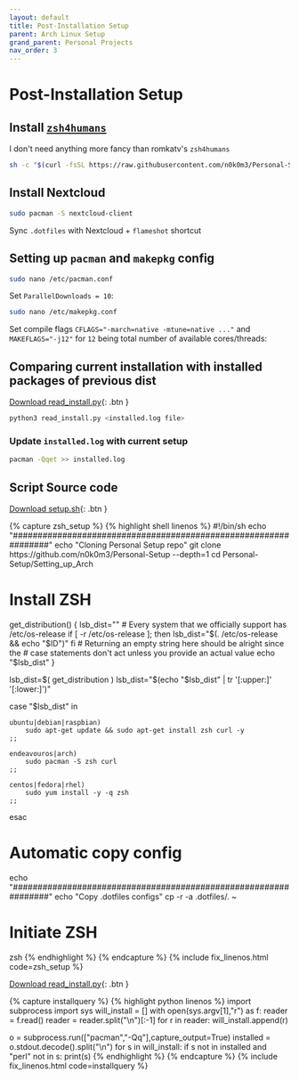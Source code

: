 ```yaml
---
layout: default
title: Post-Installation Setup
parent: Arch Linux Setup
grand_parent: Personal Projects
nav_order: 3
---
```


# Post-Installation Setup

## Install [`zsh4humans`](https://github.com/romkatv/zsh4humans)

I don't need anything more fancy than romkatv's `zsh4humans`

```sh
sh -c "$(curl -fsSL https://raw.githubusercontent.com/n0k0m3/Personal-Setup/main/Setting_up_Arch/setup.sh)"
```

## Install Nextcloud

```sh
sudo pacman -S nextcloud-client
```

Sync `.dotfiles` with Nextcloud + `flameshot` shortcut

## Setting up `pacman` and `makepkg` config

```sh
sudo nano /etc/pacman.conf
```

Set `ParallelDownloads = 10`:

```sh
sudo nano /etc/makepkg.conf
```

Set compile flags `CFLAGS="-march=native -mtune=native ..."` and `MAKEFLAGS="-j12"` for `12` being total number of available cores/threads:

## Comparing current installation with installed packages of previous dist

[Download read_install.py](read_install.py){: .btn }

```sh
python3 read_install.py <installed.log file>
```

### Update `installed.log` with current setup

```sh
pacman -Qqet >> installed.log
```

## Script Source code

<div class="code-example" markdown="1">

[Download setup.sh](setup.sh){: .btn }

</div>
{% capture zsh_setup %}
{% highlight shell linenos %}
#!/bin/sh
echo "################################################################"
echo "Cloning Personal Setup repo"
git clone https://github.com/n0k0m3/Personal-Setup --depth=1
cd Personal-Setup/Setting_up_Arch


# Install ZSH
get_distribution() {
	lsb_dist=""
	# Every system that we officially support has /etc/os-release
	if [ -r /etc/os-release ]; then
		lsb_dist="$(. /etc/os-release && echo "$ID")"
	fi
	# Returning an empty string here should be alright since the
	# case statements don't act unless you provide an actual value
	echo "$lsb_dist"
}

lsb_dist=$( get_distribution )
lsb_dist="$(echo "$lsb_dist" | tr '[:upper:]' '[:lower:]')"

case "$lsb_dist" in

    ubuntu|debian|raspbian)
        sudo apt-get update && sudo apt-get install zsh curl -y
    ;;

    endeavouros|arch)
        sudo pacman -S zsh curl
    ;;

	centos|fedora|rhel)
		sudo yum install -y -q zsh
	;;

esac

# Automatic copy config
echo "################################################################"
echo "Copy .dotfiles configs"
cp -r -a .dotfiles/. ~

# Initiate ZSH
zsh
{% endhighlight %}
{% endcapture %}
{% include fix_linenos.html code=zsh_setup %}

<div class="code-example" markdown="1">

[Download read_install.py](read_install.py){: .btn }

</div>
{% capture installquery %}
{% highlight python linenos %}
import subprocess
import sys
will_install = []
with open(sys.argv[1],"r") as f:
    reader = f.read()
    reader = reader.split("\n")[:-1]
    for r in reader:
        will_install.append(r)

o = subprocess.run(["pacman","-Qq"],capture_output=True)
installed = o.stdout.decode().split("\n")
for s in will_install:
    if s not in installed and "perl" not in s:
        print(s)
{% endhighlight %}
{% endcapture %}
{% include fix_linenos.html code=installquery %}
